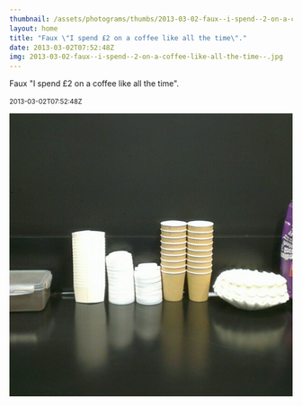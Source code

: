 ```yaml
---
thumbnail: /assets/photograms/thumbs/2013-03-02-faux--i-spend--2-on-a-coffee-like-all-the-time--.png
layout: home
title: "Faux \"I spend £2 on a coffee like all the time\"."
date: 2013-03-02T07:52:48Z
img: 2013-03-02-faux--i-spend--2-on-a-coffee-like-all-the-time--.jpg
---
```


Faux "I spend £2 on a coffee like all the time".

<small>2013-03-02T07:52:48Z</small>

![Faux "I spend £2 on a coffee like all the time".](/assets/photograms/original/2013-03-02-faux--i-spend--2-on-a-coffee-like-all-the-time--.jpg)

